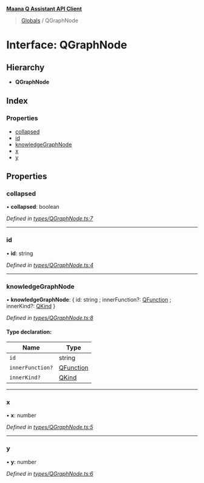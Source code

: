 **[Maana Q Assistant API Client](../README.md)**

> [Globals](../README.md) / QGraphNode

# Interface: QGraphNode

## Hierarchy

* **QGraphNode**

## Index

### Properties

* [collapsed](qgraphnode.md#collapsed)
* [id](qgraphnode.md#id)
* [knowledgeGraphNode](qgraphnode.md#knowledgegraphnode)
* [x](qgraphnode.md#x)
* [y](qgraphnode.md#y)

## Properties

### collapsed

•  **collapsed**: boolean

*Defined in [types/QGraphNode.ts:7](https://github.com/maana-io/q-assistant-client/blob/develop/src/types/QGraphNode.ts#L7)*

___

### id

•  **id**: string

*Defined in [types/QGraphNode.ts:4](https://github.com/maana-io/q-assistant-client/blob/develop/src/types/QGraphNode.ts#L4)*

___

### knowledgeGraphNode

•  **knowledgeGraphNode**: { id: string ; innerFunction?: [QFunction](qfunction.md) ; innerKind?: [QKind](qkind.md)  }

*Defined in [types/QGraphNode.ts:8](https://github.com/maana-io/q-assistant-client/blob/develop/src/types/QGraphNode.ts#L8)*

#### Type declaration:

Name | Type |
------ | ------ |
`id` | string |
`innerFunction?` | [QFunction](qfunction.md) |
`innerKind?` | [QKind](qkind.md) |

___

### x

•  **x**: number

*Defined in [types/QGraphNode.ts:5](https://github.com/maana-io/q-assistant-client/blob/develop/src/types/QGraphNode.ts#L5)*

___

### y

•  **y**: number

*Defined in [types/QGraphNode.ts:6](https://github.com/maana-io/q-assistant-client/blob/develop/src/types/QGraphNode.ts#L6)*
